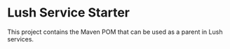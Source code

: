 # Lush Service Starter

This project contains the Maven POM that can be used as a parent in Lush services.